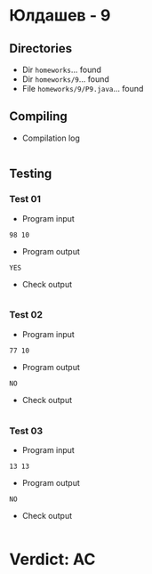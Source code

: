 # Юлдашев - 9
## Directories
- Dir `homeworks`... found
- Dir `homeworks/9`... found
- File `homeworks/9/P9.java`... found
## Compiling
- Compilation log
```
```
## Testing
### Test 01
- Program input
```
98 10
```
- Program output
```
YES
```
- Check output
```
```
### Test 02
- Program input
```
77 10
```
- Program output
```
NO
```
- Check output
```
```
### Test 03
- Program input
```
13 13
```
- Program output
```
NO
```
- Check output
```
```
# Verdict: AC
